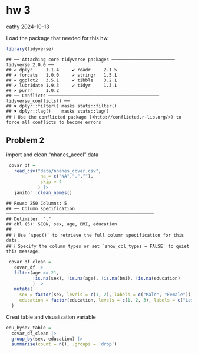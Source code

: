 hw 3
================
cathy
2024-10-13

Load the package that needed for this hw.

``` r
library(tidyverse)
```

    ## ── Attaching core tidyverse packages ──────────────────────── tidyverse 2.0.0 ──
    ## ✔ dplyr     1.1.4     ✔ readr     2.1.5
    ## ✔ forcats   1.0.0     ✔ stringr   1.5.1
    ## ✔ ggplot2   3.5.1     ✔ tibble    3.2.1
    ## ✔ lubridate 1.9.3     ✔ tidyr     1.3.1
    ## ✔ purrr     1.0.2     
    ## ── Conflicts ────────────────────────────────────────── tidyverse_conflicts() ──
    ## ✖ dplyr::filter() masks stats::filter()
    ## ✖ dplyr::lag()    masks stats::lag()
    ## ℹ Use the conflicted package (<http://conflicted.r-lib.org/>) to force all conflicts to become errors

## Problem 2

import and clean “nhanes_accel” data

``` r
 covar_df =  
   read_csv("data/nhanes_covar.csv", 
             na = c("NA",".",""),
             skip = 4
            ) |> 
   janitor::clean_names()
```

    ## Rows: 250 Columns: 5
    ## ── Column specification ────────────────────────────────────────────────────────
    ## Delimiter: ","
    ## dbl (5): SEQN, sex, age, BMI, education
    ## 
    ## ℹ Use `spec()` to retrieve the full column specification for this data.
    ## ℹ Specify the column types or set `show_col_types = FALSE` to quiet this message.

``` r
 covar_df_clean =
   covar_df |> 
   filter(age >= 21, 
          !is.na(sex), !is.na(age), !is.na(bmi), !is.na(education)
          ) |> 
   mutate(
     sex = factor(sex, levels = c(1, 2), labels = c("Male", "Female")),
     education = factor(education, levels = c(1, 2, 3), labels = c("Less than High School", "High School Equivalent", "More than High School"))
  )
```

Creat table and visualization variable

``` r
edu_bysex_table =
  covar_df_clean |> 
  group_by(sex, education) |> 
  summarise(count = n(), .groups = 'drop')
```
